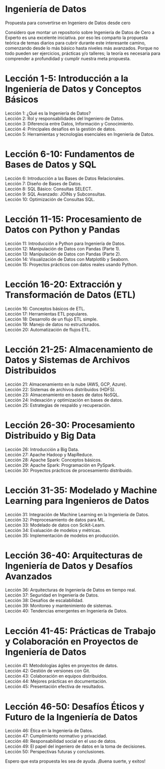 # Ingeniería de Datos
 Propuesta para convertirse en Ingeniero de Datos desde cero

Considero que montar un repositorio sobre Ingeniería de Datos de Cero a Experto es una excelente iniciativa. por eso les comparto la propuesta teórica de temas diarios para cubrir durante este interesante camino, comenzando desde lo más básico hasta niveles más avanzados. Porque no todo pueden ser ejercicios, prácticas y/o talleres; la teoría es necesaria para comprender a profundidad y cumplir nuestra meta propuesta.

# Lección 1-5: Introducción a la Ingeniería de Datos y Conceptos Básicos
Lección 1: ¿Qué es la Ingeniería de Datos?<br>
Lección 2: Rol y responsabilidades del Ingeniero de Datos.<br>
Lección 3: Diferencia entre Datos, Información y Conocimiento.<br>
Lección 4: Principales desafíos en la gestión de datos.<br>
Lección 5: Herramientas y tecnologías esenciales en Ingeniería de Datos.


# Lección 6-10: Fundamentos de Bases de Datos y SQL
Lección 6: Introducción a las Bases de Datos Relacionales.<br>
Lección 7: Diseño de Bases de Datos.<br>
Lección 8: SQL Básico: Consultas SELECT.<br>
Lección 9: SQL Avanzado: JOINs y Subconsultas.<br>
Lección 10: Optimización de Consultas SQL.

# Lección 11-15: Procesamiento de Datos con Python y Pandas
Lección 11: Introducción a Python para Ingeniería de Datos.<br>
Lección 12: Manipulación de Datos con Pandas (Parte 1).<br>
Lección 13: Manipulación de Datos con Pandas (Parte 2).<br>
Lección 14: Visualización de Datos con Matplotlib y Seaborn.<br>
Lección 15: Proyectos prácticos con datos reales usando Python.

# Lección 16-20: Extracción y Transformación de Datos (ETL)
Lección 16: Conceptos básicos de ETL.<br>
Lección 17: Herramientas ETL populares.<br>
Lección 18: Desarrollo de un flujo ETL simple.<br>
Lección 19: Manejo de datos no estructurados.<br>
Lección 20: Automatización de flujos ETL.

# Lección 21-25: Almacenamiento de Datos y Sistemas de Archivos Distribuidos
Lección 21: Almacenamiento en la nube (AWS, GCP, Azure).<br>
Lección 22: Sistemas de archivos distribuidos (HDFS).<br>
Lección 23: Almacenamiento en bases de datos NoSQL.<br>
Lección 24: Indexación y optimización en bases de datos.<br>
Lección 25: Estrategias de respaldo y recuperación.

# Lección 26-30: Procesamiento Distribuido y Big Data
Lección 26: Introducción a Big Data.<br>
Lección 27: Apache Hadoop y MapReduce.<br>
Lección 28: Apache Spark: Conceptos básicos.<br>
Lección 29: Apache Spark: Programación en PySpark.<br>
Lección 30: Proyectos prácticos de procesamiento distribuido.

# Lección 31-35: Modelado y Machine Learning para Ingenieros de Datos
Lección 31: Integración de Machine Learning en la Ingeniería de Datos.<br>
Lección 32: Preprocesamiento de datos para ML.<br>
Lección 33: Modelado de datos con Scikit-Learn.<br>
Lección 34: Evaluación de modelos y métricas.<br>
Lección 35: Implementación de modelos en producción.

# Lección 36-40: Arquitecturas de Ingeniería de Datos y Desafíos Avanzados
Lección 36: Arquitecturas de Ingeniería de Datos en tiempo real.<br>
Lección 37: Seguridad en Ingeniería de Datos.<br>
Lección 38: Desafíos de escalabilidad.<br>
Lección 39: Monitoreo y mantenimiento de sistemas.<br>
Lección 40: Tendencias emergentes en Ingeniería de Datos.

# Lección 41-45: Prácticas de Trabajo y Colaboración en Proyectos de Ingeniería de Datos
Lección 41: Metodologías ágiles en proyectos de datos.<br>
Lección 42: Gestión de versiones con Git.<br>
Lección 43: Colaboración en equipos distribuidos.<br>
Lección 44: Mejores prácticas en documentación.<br>
Lección 45: Presentación efectiva de resultados.

# Lección 46-50: Desafíos Éticos y Futuro de la Ingeniería de Datos
Lección 46: Ética en la Ingeniería de Datos.<br>
Lección 47: Cumplimiento normativo y privacidad.<br>
Lección 48: Responsabilidad social en el uso de datos.<br>
Lección 49: El papel del ingeniero de datos en la toma de decisiones.<br>
Lección 50: Perspectivas futuras y conclusiones.<br>

Espero que esta propuesta les sea de ayuda. ¡Buena suerte, y exitos!